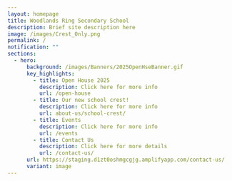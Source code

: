 ```yaml
---
layout: homepage
title: Woodlands Ring Secondary School
description: Brief site description here
image: /images/Crest_Only.png
permalink: /
notification: ""
sections:
  - hero:
      background: /images/Banners/2025OpenHseBanner.gif
      key_highlights:
        - title: Open House 2025
          description: Click here for more info
          url: /open-house
        - title: Our new school crest!
          description: Click here for more info
          url: about-us/school-crest/
        - title: Events
          description: Click here for more info
          url: /events
        - title: Contact Us
          description: Click here for more details
          url: /contact-us/
      url: https://staging.d1zt0oshmgcgjg.amplifyapp.com/contact-us/
      variant: image
---
```

